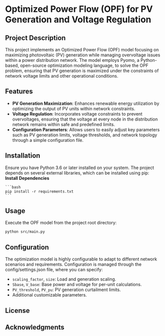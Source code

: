 # Optimized Power Flow (OPF) for PV Generation and Voltage Regulation

## Project Description

This project implements an Optimized Power Flow (OPF) model focusing on maximizing photovoltaic (PV) generation while managing overvoltage issues within a power distribution network. The model employs Pyomo, a Python-based, open-source optimization modeling language, to solve the OPF problem, ensuring that PV generation is maximized under the constraints of network voltage limits and other operational conditions.

## Features

- **PV Generation Maximization**: Enhances renewable energy utilization by optimizing the output of PV units within network constraints.
- **Voltage Regulation**: Incorporates voltage constraints to prevent overvoltages, ensuring that the voltage at every node in the distribution network remains within safe and predefined limits.
- **Configuration Parameters**: Allows users to easily adjust key parameters such as PV generation limits, voltage thresholds, and network topology through a simple configuration file.

## Installation

Ensure you have Python 3.6 or later installed on your system. The project depends on several external libraries, which can be installed using pip:
 **Install Dependencies**

    ```bash
    pip install -r requirements.txt
    ```

## Usage

Execute the OPF model from the project root directory:

```bash
python src/main.py
```
## Configuration

The optimization model is highly configurable to adapt to different network scenarios and requirements. Configuration is managed through the config/settings.json file, where you can specify:

- `scaling_factor`, `size`: Load and generation scaling.
- `Sbase`, `V_base`: Base power and voltage for per-unit calculations.
- `PV_threshold`, `PV_pu`: PV generation curtailment limits.
- Additional customizable parameters.

## License



## Acknowledgments
